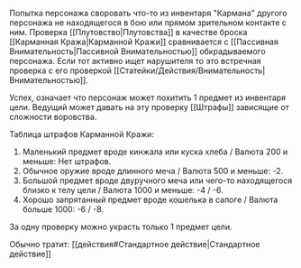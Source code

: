 Попытка персонажа своровать что-то из инвентаря "Кармана" другого персонажа не находящегося в бою или прямом зрительном контакте с ним. Проверка [[Плутовство|Плутовства]] в качестве броска [[Карманная Кража|Карманной Кражи]] сравнивается с [[Пассивная Внимательность|Пассивной Внимательностью]] обкрадываемого персонажа. Если тот активно ищет нарушителя то это встречная проверка с его проверкой [[Статейки/Действия/Внимательность|Внимательностью]]. 

Успех, означает что персонаж может похитить 1 предмет из инвентаря цели. Ведущий может давать на эту проверку [[Штрафы]] зависящие от сложности воровства.

Таблица штрафов Карманной Кражи:

1. Маленький предмет вроде кинжала или куска хлеба / Валюта 200 и меньше: Нет штрафов.
2. Обычное оружие вроде длинного меча / Валюта 500 и меньше: -2. 
3. Большой предмет вроде двуручного меча или чего-то находящегося близко к телу цели / Валюта 1000 и меньше: -4 / -6.
4. Хорошо запрятанный предмет вроде кошелька в сапоге / Валюта больше 1000: -6 / -8.

За одну проверку можно украсть только 1 предмет цели. 

Обычно тратит: [[действия#Стандартное действие|Стандартное действие]]